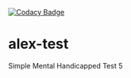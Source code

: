 [![Codacy Badge](https://app.codacy.com/project/badge/Grade/ca2646538192487a979c21724c21d305)](https://www.codacy.com/gh/Seagate/alex-test/dashboard?utm_source=github.com&amp;utm_medium=referral&amp;utm_content=Seagate/alex-test&amp;utm_campaign=Badge_Grade)

# alex-test
Simple
Mental
Handicapped
Test 5
